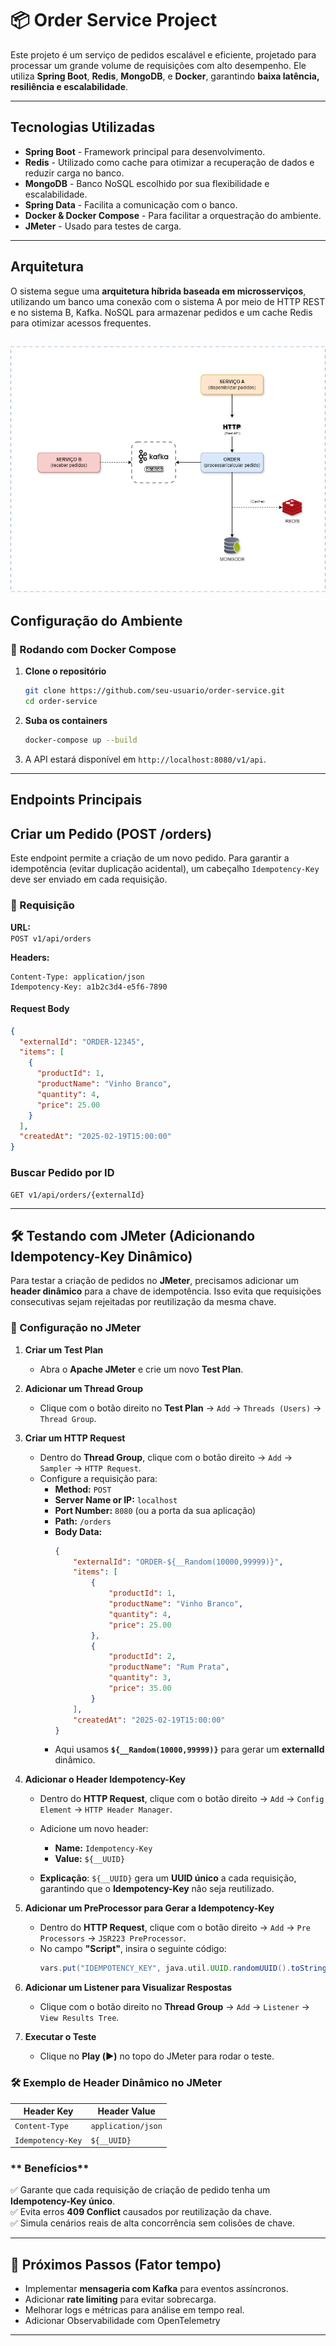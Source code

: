 # 📦 Order Service Project

Este projeto é um serviço de pedidos escalável e eficiente, projetado para processar um grande volume de requisições com alto desempenho. Ele utiliza **Spring Boot**, **Redis**, **MongoDB**, e **Docker**, garantindo **baixa latência, resiliência e escalabilidade**.

---

## Tecnologias Utilizadas

- **Spring Boot** - Framework principal para desenvolvimento.
- **Redis** - Utilizado como cache para otimizar a recuperação de dados e reduzir carga no banco.
- **MongoDB** - Banco NoSQL escolhido por sua flexibilidade e escalabilidade.
- **Spring Data** - Facilita a comunicação com o banco.
- **Docker & Docker Compose** - Para facilitar a orquestração do ambiente.
- **JMeter** - Usado para testes de carga.

---

## Arquitetura

O sistema segue uma **arquitetura híbrida baseada em microsserviços**, utilizando um banco uma conexão com o sistema A por meio de HTTP REST
e no sistema B, Kafka. NoSQL para armazenar pedidos e um cache Redis para otimizar acessos frequentes.

![Texto Alternativo](order-service.drawio.png)
---

## Configuração do Ambiente

### 🐳 Rodando com Docker Compose

1. **Clone o repositório**
   ```sh
   git clone https://github.com/seu-usuario/order-service.git
   cd order-service
   ```

2. **Suba os containers**
   ```sh
   docker-compose up --build
   ```

3. A API estará disponível em `http://localhost:8080/v1/api`.
---

## Endpoints Principais

## Criar um Pedido (POST /orders)

Este endpoint permite a criação de um novo pedido. Para garantir a idempotência (evitar duplicação acidental), um cabeçalho `Idempotency-Key` deve ser enviado em cada requisição.

### **📌 Requisição**
**URL:**  
`POST v1/api/orders`

**Headers:**
```http
Content-Type: application/json
Idempotency-Key: a1b2c3d4-e5f6-7890
````

#### Request Body
```json
{
  "externalId": "ORDER-12345",
  "items": [
    {
      "productId": 1,
      "productName": "Vinho Branco",
      "quantity": 4,
      "price": 25.00
    }
  ],
  "createdAt": "2025-02-19T15:00:00"
}
```

### Buscar Pedido por ID
```http
GET v1/api/orders/{externalId}
```

---
## 🛠 Testando com JMeter (Adicionando Idempotency-Key Dinâmico)

Para testar a criação de pedidos no **JMeter**, precisamos adicionar um **header dinâmico** para a chave de idempotência. Isso evita que requisições consecutivas sejam rejeitadas por reutilização da mesma chave.

### **📌 Configuração no JMeter**
1. **Criar um Test Plan**
   - Abra o **Apache JMeter** e crie um novo **Test Plan**.


2. **Adicionar um Thread Group**
   - Clique com o botão direito no **Test Plan** → `Add` → `Threads (Users)` → `Thread Group`.


3. **Criar um HTTP Request**
   - Dentro do **Thread Group**, clique com o botão direito → `Add` → `Sampler` → `HTTP Request`.
   - Configure a requisição para:
      - **Method:** `POST`
      - **Server Name or IP:** `localhost`
      - **Port Number:** `8080` (ou a porta da sua aplicação)
      - **Path:** `/orders`
      - **Body Data:**
        ```json
        {
            "externalId": "ORDER-${__Random(10000,99999)}",
            "items": [
                {
                    "productId": 1,
                    "productName": "Vinho Branco",
                    "quantity": 4,
                    "price": 25.00
                },
                {
                    "productId": 2,
                    "productName": "Rum Prata",
                    "quantity": 3,
                    "price": 35.00
                }
            ],
            "createdAt": "2025-02-19T15:00:00"
        }
        ```
      - Aqui usamos **`${__Random(10000,99999)}`** para gerar um **externalId** dinâmico.


4. **Adicionar o Header Idempotency-Key**
   - Dentro do **HTTP Request**, clique com o botão direito → `Add` → `Config Element` → `HTTP Header Manager`.
   - Adicione um novo header:
      - **Name:** `Idempotency-Key`
      - **Value:** `${__UUID}`

   - **Explicação**: `${__UUID}` gera um **UUID único** a cada requisição, garantindo que o **Idempotency-Key** não seja reutilizado.
 

5. **Adicionar um PreProcessor para Gerar a Idempotency-Key**
   - Dentro do **HTTP Request**, clique com o botão direito → `Add` → `Pre Processors` → `JSR223 PreProcessor`.
   - No campo **"Script"**, insira o seguinte código:
      ```groovy
     vars.put("IDEMPOTENCY_KEY", java.util.UUID.randomUUID().toString());

5. **Adicionar um Listener para Visualizar Respostas**
   - Clique com o botão direito no **Thread Group** → `Add` → `Listener` → `View Results Tree`.


6. **Executar o Teste**
   - Clique no **Play (▶️)** no topo do JMeter para rodar o teste.

### **🛠 Exemplo de Header Dinâmico no JMeter**
| Header Key       | Header Value          |
|-----------------|----------------------|
| `Content-Type`  | `application/json`   |
| `Idempotency-Key` | `${__UUID}`          |

### ** Benefícios**
✅ Garante que cada requisição de criação de pedido tenha um **Idempotency-Key único**.  
✅ Evita erros **409 Conflict** causados por reutilização da chave.  
✅ Simula cenários reais de alta concorrência sem colisões de chave.



---

## 🎯 Próximos Passos (Fator tempo)

- Implementar **mensageria com Kafka** para eventos assíncronos.
- Adicionar **rate limiting** para evitar sobrecarga.
- Melhorar logs e métricas para análise em tempo real.
- Adicionar Observabilidade com OpenTelemetry

---

